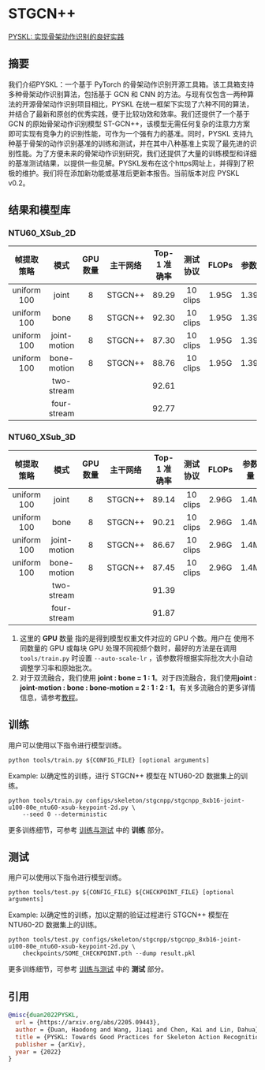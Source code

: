# STGCN++

[PYSKL: 实现骨架动作识别的良好实践](https://arxiv.org/abs/2205.09443)

<!-- [ALGORITHM] -->

## 摘要

<!-- [ABSTRACT] -->

我们介绍PYSKL：一个基于 PyTorch 的骨架动作识别开源工具箱。该工具箱支持多种骨架动作识别算法，包括基于 GCN 和 CNN 的方法。与现有仅包含一两种算法的开源骨架动作识别项目相比，PYSKL 在统一框架下实现了六种不同的算法，并结合了最新和原创的优秀实践，便于比较功效和效率。我们还提供了一个基于 GCN 的原始骨架动作识别模型 ST-GCN++，该模型无需任何复杂的注意力方案即可实现有竞争力的识别性能，可作为一个强有力的基准。同时，PYSKL 支持九种基于骨架的动作识别基准的训练和测试，并在其中八种基准上实现了最先进的识别性能。为了方便未来的骨架动作识别研究，我们还提供了大量的训练模型和详细的基准测试结果，以提供一些见解。PYSKL发布在这个https网址上，并得到了积极的维护。我们将在添加新功能或基准后更新本报告。当前版本对应 PYSKL v0.2。

## 结果和模型库

### NTU60_XSub_2D

| 帧提取策略 |   模式   | GPU数量 | 主干网络 | Top-1 准确率 | 测试协议 | FLOPs | 参数量 |                  配置文件                   |                  ckpt                   |                  log                   |
| :---------------------: | :----------: | :--: | :------: | :------: | :--------------: | :---: | :----: | :---------------------------------------: | :-------------------------------------: | :------------------------------------: |
|       uniform 100       |    joint     |  8   | STGCN++  |  89.29   |     10 clips     | 1.95G | 1.39M  | [config](/configs/skeleton/stgcnpp/stgcnpp_8xb16-joint-u100-80e_ntu60-xsub-keypoint-2d.py) | [ckpt](https://download.openmmlab.com/mmaction/v1.0/skeleton/stgcnpp/stgcnpp_8xb16-joint-u100-80e_ntu60-xsub-keypoint-2d/stgcnpp_8xb16-joint-u100-80e_ntu60-xsub-keypoint-2d_20221228-86e1e77a.pth) | [log](https://download.openmmlab.com/mmaction/v1.0/skeleton/stgcnpp/stgcnpp_8xb16-joint-u100-80e_ntu60-xsub-keypoint-2d/stgcnpp_8xb16-joint-u100-80e_ntu60-xsub-keypoint-2d.log) |
|       uniform 100       |     bone     |  8   | STGCN++  |  92.30   |     10 clips     | 1.95G | 1.39M  | [config](/configs/skeleton/stgcnpp/stgcnpp_8xb16-bone-u100-80e_ntu60-xsub-keypoint-2d.py) | [ckpt](https://download.openmmlab.com/mmaction/v1.0/skeleton/stgcnpp/stgcnpp_8xb16-bone-u100-80e_ntu60-xsub-keypoint-2d/stgcnpp_8xb16-bone-u100-80e_ntu60-xsub-keypoint-2d_20221228-cd11a691.pth) | [log](https://download.openmmlab.com/mmaction/v1.0/skeleton/stgcnpp/stgcnpp_8xb16-bone-u100-80e_ntu60-xsub-keypoint-2d/stgcnpp_8xb16-bone-u100-80e_ntu60-xsub-keypoint-2d.log) |
|       uniform 100       | joint-motion |  8   | STGCN++  |  87.30   |     10 clips     | 1.95G | 1.39M  | [config](/configs/skeleton/stgcnpp/stgcnpp_8xb16-joint-motion-u100-80e_ntu60-xsub-keypoint-2d.py) | [ckpt](https://download.openmmlab.com/mmaction/v1.0/skeleton/stgcnpp/stgcnpp_8xb16-joint-motion-u100-80e_ntu60-xsub-keypoint-2d/stgcnpp_8xb16-joint-motion-u100-80e_ntu60-xsub-keypoint-2d_20221228-19a34aba.pth) | [log](https://download.openmmlab.com/mmaction/v1.0/skeleton/stgcnpp/stgcnpp_8xb16-joint-motion-u100-80e_ntu60-xsub-keypoint-2d/stgcnpp_8xb16-joint-motion-u100-80e_ntu60-xsub-keypoint-2d.log) |
|       uniform 100       | bone-motion  |  8   | STGCN++  |  88.76   |     10 clips     | 1.95G | 1.39M  | [config](/configs/skeleton/stgcnpp/stgcnpp_8xb16-bone-motion-u100-80e_ntu60-xsub-keypoint-2d.py) | [ckpt](https://download.openmmlab.com/mmaction/v1.0/skeleton/stgcnpp/stgcnpp_8xb16-bone-motion-u100-80e_ntu60-xsub-keypoint-2d/stgcnpp_8xb16-bone-motion-u100-80e_ntu60-xsub-keypoint-2d_20221228-c02a0749.pth) | [log](https://download.openmmlab.com/mmaction/v1.0/skeleton/stgcnpp/stgcnpp_8xb16-bone-motion-u100-80e_ntu60-xsub-keypoint-2d/stgcnpp_8xb16-bone-motion-u100-80e_ntu60-xsub-keypoint-2d.log) |
|                         |  two-stream  |      |          |  92.61   |                  |       |        |                                           |                                         |                                        |
|                         | four-stream  |      |          |  92.77   |                  |       |        |                                           |                                         |                                        |

### NTU60_XSub_3D

| 帧提取策略 |   模式   | GPU数量 | 主干网络 | Top-1 准确率 | 测试协议 | FLOPs | 参数量 |                  配置文件                   |                  ckpt                   |                  log                   |
| :---------------------: | :----------: | :--: | :------: | :------: | :--------------: | :---: | :----: | :---------------------------------------: | :-------------------------------------: | :------------------------------------: |
|       uniform 100       |    joint     |  8   | STGCN++  |  89.14   |     10 clips     | 2.96G |  1.4M  | [config](/configs/skeleton/stgcnpp/stgcnpp_8xb16-joint-u100-80e_ntu60-xsub-keypoint-3d.py) | [ckpt](https://download.openmmlab.com/mmaction/v1.0/skeleton/stgcnpp/stgcnpp_8xb16-joint-u100-80e_ntu60-xsub-keypoint-3d/stgcnpp_8xb16-joint-u100-80e_ntu60-xsub-keypoint-3d_20221230-4e455ce3.pth) | [log](https://download.openmmlab.com/mmaction/v1.0/skeleton/stgcnpp/stgcnpp_8xb16-joint-u100-80e_ntu60-xsub-keypoint-3d/stgcnpp_8xb16-joint-u100-80e_ntu60-xsub-keypoint-3d.log) |
|       uniform 100       |     bone     |  8   | STGCN++  |  90.21   |     10 clips     | 2.96G |  1.4M  | [config](/configs/skeleton/stgcnpp/stgcnpp_8xb16-bone-u100-80e_ntu60-xsub-keypoint-3d.py) | [ckpt](https://download.openmmlab.com/mmaction/v1.0/skeleton/stgcnpp/stgcnpp_8xb16-bone-u100-80e_ntu60-xsub-keypoint-3d/stgcnpp_8xb16-bone-u100-80e_ntu60-xsub-keypoint-3d_20221230-7f356072.pth) | [log](https://download.openmmlab.com/mmaction/v1.0/skeleton/stgcnpp/stgcnpp_8xb16-bone-u100-80e_ntu60-xsub-keypoint-3d/stgcnpp_8xb16-bone-u100-80e_ntu60-xsub-keypoint-3d.log) |
|       uniform 100       | joint-motion |  8   | STGCN++  |  86.67   |     10 clips     | 2.96G |  1.4M  | [config](/configs/skeleton/stgcnpp/stgcnpp_8xb16-joint-motion-u100-80e_ntu60-xsub-keypoint-3d.py) | [ckpt](https://download.openmmlab.com/mmaction/v1.0/skeleton/stgcnpp/stgcnpp_8xb16-joint-motion-u100-80e_ntu60-xsub-keypoint-3d/stgcnpp_8xb16-joint-motion-u100-80e_ntu60-xsub-keypoint-3d_20221230-650de5cc.pth) | [log](https://download.openmmlab.com/mmaction/v1.0/skeleton/stgcnpp/stgcnpp_8xb16-joint-motion-u100-80e_ntu60-xsub-keypoint-3d/stgcnpp_8xb16-joint-motion-u100-80e_ntu60-xsub-keypoint-3d.log) |
|       uniform 100       | bone-motion  |  8   | STGCN++  |  87.45   |     10 clips     | 2.96G |  1.4M  | [config](/configs/skeleton/stgcnpp/stgcnpp_8xb16-bone-motion-u100-80e_ntu60-xsub-keypoint-3d.py) | [ckpt](https://download.openmmlab.com/mmaction/v1.0/skeleton/stgcnpp/stgcnpp_8xb16-bone-motion-u100-80e_ntu60-xsub-keypoint-3d/stgcnpp_8xb16-bone-motion-u100-80e_ntu60-xsub-keypoint-3d_20221230-b00440d2.pth) | [log](https://download.openmmlab.com/mmaction/v1.0/skeleton/stgcnpp/stgcnpp_8xb16-bone-motion-u100-80e_ntu60-xsub-keypoint-3d/stgcnpp_8xb16-bone-motion-u100-80e_ntu60-xsub-keypoint-3d.log) |
|                         |  two-stream  |      |          |  91.39   |                  |       |        |                                           |                                         |                                        |
|                         | four-stream  |      |          |  91.87   |                  |       |        |                                           |                                         |                                        |


1. 这里的 **GPU** 数量 指的是得到模型权重文件对应的 GPU 个数。用户在 使用不同数量的 GPU 或每块 GPU 处理不同视频个数时，最好的方法是在调用 `tools/train.py` 时设置 `--auto-scale-lr` ，该参数将根据实际批次大小自动调整学习率和原始批次。
2. 对于双流融合，我们使用 **joint : bone = 1 : 1**。对于四流融合，我们使用**joint : joint-motion : bone : bone-motion = 2 : 1 : 2 : 1**。有关多流融合的更多详情信息，请参考[教程](/docs/zh_cn/useful_tools.md#%E5%A4%9A%E6%B5%81%E8%9E%8D%E5%90%88)。


## 训练

用户可以使用以下指令进行模型训练。

```shell
python tools/train.py ${CONFIG_FILE} [optional arguments]
```
Example: 以确定性的训练，进行 STGCN++ 模型在 NTU60-2D 数据集上的训练。

```shell
python tools/train.py configs/skeleton/stgcnpp/stgcnpp_8xb16-joint-u100-80e_ntu60-xsub-keypoint-2d.py \
    --seed 0 --deterministic
```

更多训练细节，可参考 [训练与测试](/docs/zh_cn/user_guides/train_test.md#%E8%AE%AD%E7%BB%83) 中的 **训练** 部分。


## 测试

用户可以使用以下指令进行模型训练。

```shell
python tools/test.py ${CONFIG_FILE} ${CHECKPOINT_FILE} [optional arguments]
```

Example: 以确定性的训练，加以定期的验证过程进行 STGCN++ 模型在 NTU60-2D 数据集上的训练。

```shell
python tools/test.py configs/skeleton/stgcnpp/stgcnpp_8xb16-joint-u100-80e_ntu60-xsub-keypoint-2d.py \
    checkpoints/SOME_CHECKPOINT.pth --dump result.pkl
```

更多训练细节，可参考 [训练与测试](/docs/zh_cn/user_guides/train_test.md#%E6%B5%8B%E8%AF%95) 中的 **测试** 部分。

## 引用

```BibTeX
@misc{duan2022PYSKL,
  url = {https://arxiv.org/abs/2205.09443},
  author = {Duan, Haodong and Wang, Jiaqi and Chen, Kai and Lin, Dahua},
  title = {PYSKL: Towards Good Practices for Skeleton Action Recognition},
  publisher = {arXiv},
  year = {2022}
}
```
